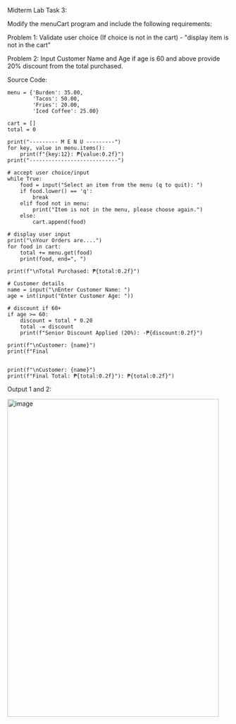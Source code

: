 Midterm Lab Task 3:

Modify the menuCart program and include the following requirements:

Problem 1: Validate user choice (If choice is not in the cart) - "display item is not in the cart"

Problem 2: Input Customer Name and Age if age is 60 and above provide 20% discount from the total purchased.


Source Code:


    menu = {'Burden': 35.00,
            'Tacos': 50.00,
            'Fries': 20.00,
            'Iced Coffee': 25.00}
    
    cart = []
    total = 0
    
    print("--------- M E N U ---------")
    for key, value in menu.items():
        print(f"{key:12}: ₱{value:0.2f}")
    print("----------------------------")
    
    # accept user choice/input
    while True:
        food = input("Select an item from the menu (q to quit): ")
        if food.lower() == 'q':
            break
        elif food not in menu:
            print("Item is not in the menu, please choose again.")
        else:
            cart.append(food)
    
    # display user input
    print("\nYour Orders are....")
    for food in cart:
        total += menu.get(food)
        print(food, end=", ")
    
    print(f"\nTotal Purchased: ₱{total:0.2f}")
    
    # Customer details
    name = input("\nEnter Customer Name: ")
    age = int(input("Enter Customer Age: "))
    
    # discount if 60+
    if age >= 60:
        discount = total * 0.20
        total -= discount
        print(f"Senior Discount Applied (20%): -₱{discount:0.2f}")
    
    print(f"\nCustomer: {name}")
    print(f"Final
    
    
    print(f"\nCustomer: {name}")
    print(f"Final Total: ₱{total:0.2f}"): ₱{total:0.2f}")


Output 1 and 2:



<img width="480" height="722" alt="image" src="https://github.com/user-attachments/assets/4815e07f-b279-434a-868c-eaa9bbf6e3fd" />




